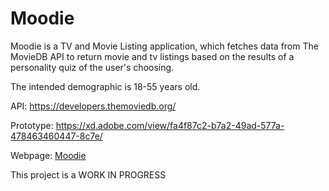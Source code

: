 # Moodie
Moodie is a TV and Movie Listing application, which fetches data from The MovieDB API to return movie and tv listings based on the results of a personality quiz of the user's choosing. 

The intended demographic is 18-55 years old. 

API: https://developers.themoviedb.org/

Prototype: https://xd.adobe.com/view/fa4f87c2-b7a2-49ad-577a-478463460447-8c7e/

Webpage: <a href="moodie.vercel.app">Moodie</a>

This project is a WORK IN PROGRESS
